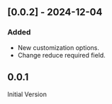 
## [0.0.2] - 2024-12-04
### Added
- New customization options.
- Change reduce required field.

## 0.0.1

Initial Version

